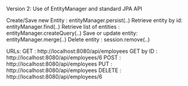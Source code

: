 Version 2: Use of EntityManager and standard JPA API 

 Create/Save new Entity : entityManager.persist(..)
 Retrieve entity by id: entityManager.find(..)
 Retrieve list of entities : entityManager.createQuery(..)
 Save or update entity: entityManager.merge(..)
 Delete entity : session.remove(..)
 
URLs:
 GET : http://localhost:8080/api/employees
 GET by ID : http://localhost:8080/api/employees/6
 POST : http://localhost:8080/api/employees
 PUT : http://localhost:8080/api/employees
 DELETE : http://localhost:8080/api/employees/6
 

 
 
